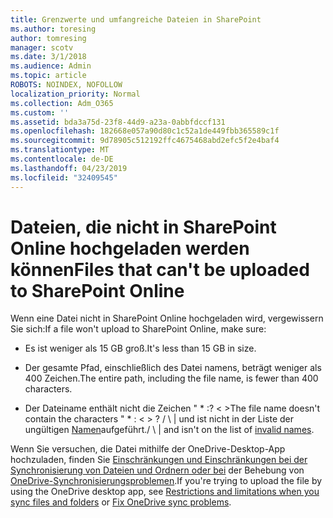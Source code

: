 ```yaml
---
title: Grenzwerte und umfangreiche Dateien in SharePoint
ms.author: toresing
author: tomresing
manager: scotv
ms.date: 3/1/2018
ms.audience: Admin
ms.topic: article
ROBOTS: NOINDEX, NOFOLLOW
localization_priority: Normal
ms.collection: Adm_O365
ms.custom: ''
ms.assetid: bda3a75d-23f8-44d9-a23a-0abbfdccf131
ms.openlocfilehash: 182668e057a90d80c1c52a1de449fbb365589c1f
ms.sourcegitcommit: 9d78905c512192ffc4675468abd2efc5f2e4baf4
ms.translationtype: MT
ms.contentlocale: de-DE
ms.lasthandoff: 04/23/2019
ms.locfileid: "32409545"
---
```

# <a name="files-that-cant-be-uploaded-to-sharepoint-online"></a><span data-ttu-id="48c1a-102">Dateien, die nicht in SharePoint Online hochgeladen werden können</span><span class="sxs-lookup"><span data-stu-id="48c1a-102">Files that can't be uploaded to SharePoint Online</span></span>

<span data-ttu-id="48c1a-103">Wenn eine Datei nicht in SharePoint Online hochgeladen wird, vergewissern Sie sich:</span><span class="sxs-lookup"><span data-stu-id="48c1a-103">If a file won't upload to SharePoint Online, make sure:</span></span>
  
- <span data-ttu-id="48c1a-104">Es ist weniger als 15 GB groß.</span><span class="sxs-lookup"><span data-stu-id="48c1a-104">It's less than 15 GB in size.</span></span>
    
- <span data-ttu-id="48c1a-105">Der gesamte Pfad, einschließlich des Datei namens, beträgt weniger als 400 Zeichen.</span><span class="sxs-lookup"><span data-stu-id="48c1a-105">The entire path, including the file name, is fewer than 400 characters.</span></span>
    
- <span data-ttu-id="48c1a-106">Der Dateiname enthält nicht die Zeichen " \* :? \< \></span><span class="sxs-lookup"><span data-stu-id="48c1a-106">The file name doesn't contain the characters " \* : \< \> ?</span></span> <span data-ttu-id="48c1a-107">/ \ | und ist nicht in der Liste der ungültigen [Namen](https://go.microsoft.com/fwlink/?linkid=866430)aufgeführt.</span><span class="sxs-lookup"><span data-stu-id="48c1a-107">/ \ | and isn't on the list of [invalid names](https://go.microsoft.com/fwlink/?linkid=866430).</span></span>
    
<span data-ttu-id="48c1a-108">Wenn Sie versuchen, die Datei mithilfe der OneDrive-Desktop-App hochzuladen, finden Sie [Einschränkungen und Einschränkungen bei der Synchronisierung von Dateien und Ordnern oder bei](http://go.microsoft.com/fwlink/p/?LinkID=717734) der Behebung von [OneDrive-Synchronisierungsproblemen](https://go.microsoft.com/fwlink/?linkid=866431).</span><span class="sxs-lookup"><span data-stu-id="48c1a-108">If you're trying to upload the file by using the OneDrive desktop app, see [Restrictions and limitations when you sync files and folders](http://go.microsoft.com/fwlink/p/?LinkID=717734) or [Fix OneDrive sync problems](https://go.microsoft.com/fwlink/?linkid=866431).</span></span>
  

